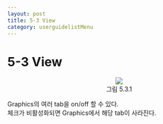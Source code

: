 ```yaml
---
layout: post
title: 5-3 View
category: userguidelistMenu
---
```


# 5-3 View

<p align='center'>
    <img src="https://github.com/nextfoam/baram-pages/raw/main/screenshots/userguide/5.3.1.png"><br>
    그림 5.3.1
</p>

Graphics의 여러 tab을 on/off 할 수 있다. <br>
체크가 비활성화되면 Graphics에서 해당 tab이 사라진다.<br>